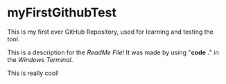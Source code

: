 # myFirstGithubTest
This is my first ever GitHub Repository, used for learning and testing the tool.

This is a description for the _ReadMe File_! It was made by using "**code .**" in the _Windows Terminal_.

This is really cool!